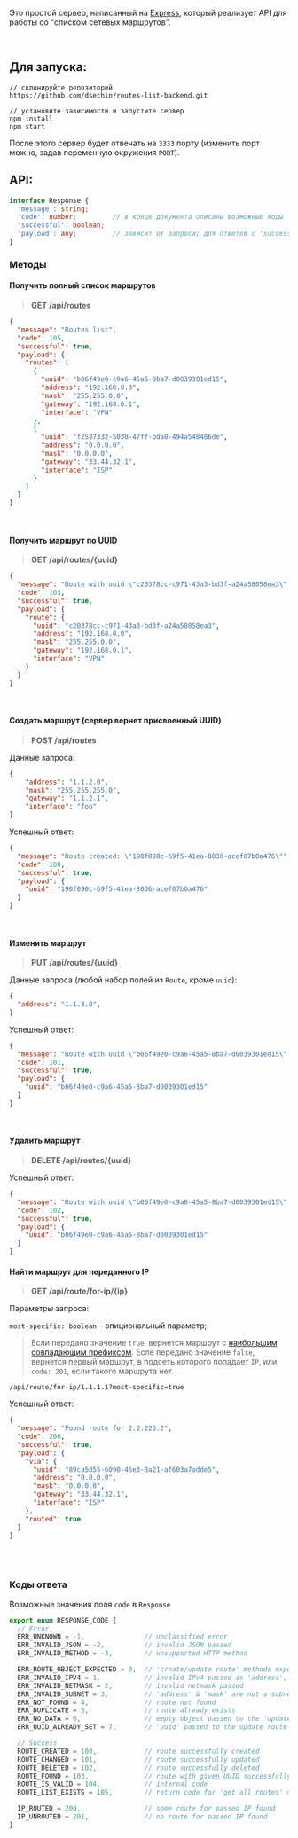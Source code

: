 Это простой сервер, написанный на [Express](https://expressjs.com/), который реализует API для работы со "списком сетевых маршрутов".

<br/>

## Для запуска:

```
// склонируйте репозиторий
https://github.com/dsechin/routes-list-backend.git

// установите зависимости и запустите сервер
npm install
npm start
```

После этого сервер будет отвечать на `3333` порту (изменить порт можно, задав переменную окружения `PORT`).

## API:

```typescript
interface Response {
  'message': string;
  'code': number;         // в конце документа описаны возможные коды
  'successful': boolean;
  'payload': any;         // зависит от запроса; для ответов с 'successful: false' -> 'payload: null'
}
```

### Методы

#### Получить полный список маршрутов

> **GET /api/routes**
```json
{
  "message": "Routes list",
  "code": 105,
  "successful": true,
  "payload": {
    "routes": [
      {
        "uuid": "b06f49e0-c9a6-45a5-8ba7-d0039301ed15",
        "address": "192.168.0.0",
        "mask": "255.255.0.0",
        "gateway": "192.168.0.1",
        "interface": "VPN"
      },
      {
        "uuid": "f2587332-5038-47ff-bda8-494a548486de",
        "address": "0.0.0.0",
        "mask": "0.0.0.0",
        "gateway": "33.44.32.1",
        "interface": "ISP"
      }
    ]
  }
}
```

<br/>

#### Получить маршрут по UUID

> **GET /api/routes/{uuid}**

```json
{
  "message": "Route with uuid \"c20378cc-c971-43a3-bd3f-a24a58058ea3\" found",
  "code": 103,
  "successful": true,
  "payload": {
    "route": {
      "uuid": "c20378cc-c971-43a3-bd3f-a24a58058ea3",
      "address": "192.168.0.0",
      "mask": "255.255.0.0",
      "gateway": "192.168.0.1",
      "interface": "VPN"
    }
  }
}
```

<br/>

#### Создать маршрут (сервер вернет присвоенный UUID)

> **POST /api/routes**

Данные запроса:

```json
{
	"address": "1.1.2.0",
	"mask": "255.255.255.0",
	"gateway": "1.1.2.1",
	"interface": "foo"
}
```

Успешный ответ:

```json
{
  "message": "Route created: \"190f090c-69f5-41ea-8036-acef07b0a476\"",
  "code": 100,
  "successful": true,
  "payload": {
    "uuid": "190f090c-69f5-41ea-8036-acef07b0a476"
  }
}
```

<br/>

#### Изменить маршрут

> **PUT /api/routes/{uuid}**

Данные запроса (любой набор полей из `Route`, кроме `uuid`):

```json
{
  "address": "1.1.3.0",
}
```

Успешный ответ:

```json
{
  "message": "Route with uuid \"b06f49e0-c9a6-45a5-8ba7-d0039301ed15\" updated",
  "code": 101,
  "successful": true,
  "payload": {
    "uuid": "b06f49e0-c9a6-45a5-8ba7-d0039301ed15"
  }
}
```

<br/>

#### Удалить маршрут

> **DELETE /api/routes/{uuid}**

Успешный ответ:

```json
{
  "message": "Route with uuid \"b06f49e0-c9a6-45a5-8ba7-d0039301ed15\" deleted",
  "code": 102,
  "successful": true,
  "payload": {
    "uuid": "b06f49e0-c9a6-45a5-8ba7-d0039301ed15"
  }
}
```


#### Найти маршрут для переданного IP

> **GET /api/route/for-ip/{ip}**


Параметры запроса:

`most-specific: boolean` – опициональный параметр;

> Если передано значение `true`, вернется маршрут с [наибольшим совпадающим префиксом](https://en.wikipedia.org/wiki/Longest_prefix_match).
> Есле передано значение `false`, вернется первый маршрут, в подсеть которого попадает `IP`, или `code: 201`, если такого маршрута нет.


```
/api/route/for-ip/1.1.1.1?most-specific=true
```

Успешный ответ:

```json
{
  "message": "Found route for 2.2.223.2",
  "code": 200,
  "successful": true,
  "payload": {
    "via": {
      "uuid": "89ca5d55-6090-46e3-8a21-af603a7adde5",
      "address": "0.0.0.0",
      "mask": "0.0.0.0",
      "gateway": "33.44.32.1",
      "interface": "ISP"
    },
    "routed": true
  }
}
```
<br/>
<br/>

### Коды ответа

Возможные значения поля `code` в `Response`

```typescript
export enum RESPONSE_CODE {
  // Error
  ERR_UNKNOWN = -1,               // unclassified error
  ERR_INVALID_JSON = -2,          // invalid JSON passed
  ERR_INVALID_METHOD = -3,        // unsupported HTTP method

  ERR_ROUTE_OBJECT_EXPECTED = 0,  // 'create/update route' methods expect Omit<Route, 'uuid'> payload
  ERR_INVALID_IPV4 = 1,           // invalid IPv4 passed as 'address', 'mask' or 'gateway'
  ERR_INVALID_NETMASK = 2,        // invalid netmask passed
  ERR_INVALID_SUBNET = 3,         // 'address' & 'mask' are not a subnet
  ERR_NOT_FOUND = 4,              // route not found
  ERR_DUPLICATE = 5,              // route already exists
  ERR_NO_DATA = 6,                // empty object passed to the 'update route' method
  ERR_UUID_ALREADY_SET = 7,       // 'uuid' passed to the'update route' method

  // Success
  ROUTE_CREATED = 100,            // route successfully created
  ROUTE_CHANGED = 101,            // route successfully updated
  ROUTE_DELETED = 102,            // route successfully deleted
  ROUTE_FOUND = 103,              // route with given UUID successfully found
  ROUTE_IS_VALID = 104,           // internal code
  ROUTE_LIST_EXISTS = 105,        // return code for 'get all routes' method

  IP_ROUTED = 200,                // some route for passed IP found
  IP_UNROUTED = 201,              // no route for passed IP found
}
```
